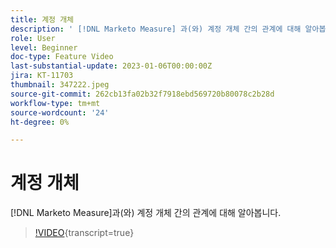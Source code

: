 ```yaml
---
title: 계정 개체
description: ' [!DNL Marketo Measure] 과(와) 계정 개체 간의 관계에 대해 알아봅니다.'
role: User
level: Beginner
doc-type: Feature Video
last-substantial-update: 2023-01-06T00:00:00Z
jira: KT-11703
thumbnail: 347222.jpeg
source-git-commit: 262cb13fa02b32f7918ebd569720b80078c2b28d
workflow-type: tm+mt
source-wordcount: '24'
ht-degree: 0%

---
```



# 계정 개체

[!DNL Marketo Measure]과(와) 계정 개체 간의 관계에 대해 알아봅니다.

>[!VIDEO](https://video.tv.adobe.com/v/347222/?learn=on){transcript=true}
